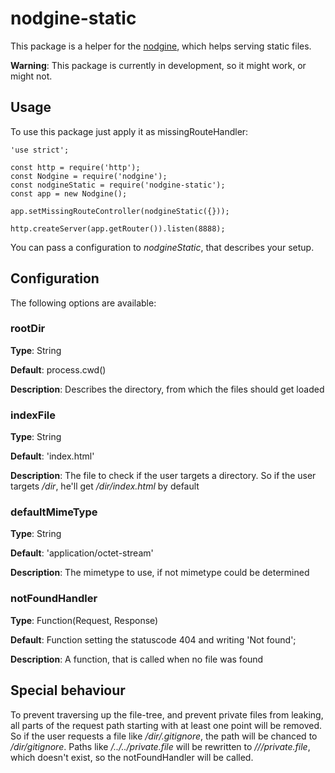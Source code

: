 # nodgine-static

This package is a helper for the [nodgine](https://github.com/sateffen/nodgine), which helps serving static files.

**Warning**: This package is currently in development, so it might work, or might not.

## Usage

To use this package just apply it as missingRouteHandler:

    'use strict';
    
    const http = require('http');    
    const Nodgine = require('nodgine');
    const nodgineStatic = require('nodgine-static');
    const app = new Nodgine();
    
    app.setMissingRouteController(nodgineStatic({}));
    
    http.createServer(app.getRouter()).listen(8888);

You can pass a configuration to *nodgineStatic*, that describes your setup.

## Configuration

The following options are available:

### rootDir

**Type**: String

**Default**: process.cwd()

**Description**: Describes the directory, from which the files should get loaded

### indexFile

**Type**: String

**Default**: 'index.html'

**Description**: The file to check if the user targets a directory. So if the user targets */dir*, he'll get
*/dir/index.html* by default

### defaultMimeType

**Type**: String

**Default**: 'application/octet-stream'

**Description**: The mimetype to use, if not mimetype could be determined

### notFoundHandler

**Type**: Function(Request, Response)

**Default**: Function setting the statuscode 404 and writing 'Not found';

**Description**: A function, that is called when no file was found

## Special behaviour

To prevent traversing up the file-tree, and prevent private files from leaking, all parts of the request path starting
with at least one point will be removed. So if the user requests a file like */dir/.gitignore*, the path will be chanced
to */dir/gitignore*. Paths like */../../private.file* will be rewritten to *///private.file*, which doesn't exist, so
the notFoundHandler will be called.